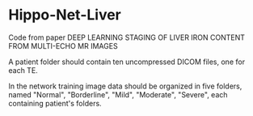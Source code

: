 # Hippo-Net-Liver
Code from paper DEEP LEARNING STAGING OF LIVER IRON CONTENT FROM MULTI-ECHO MR IMAGES

A patient folder should contain ten uncompressed DICOM files, one for each TE.

In the network training image data should be organized in five folders, named "Normal", "Borderline", "Mild", "Moderate", "Severe", each containing patient's folders.
